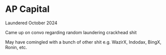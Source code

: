 # AP Capital


Laundered October 2024

Came up on convo regarding random laundering crackhead shit

May have comingled with a bunch of other shit e.g. WazirX, Indodax, BingX, Ronin, etc.